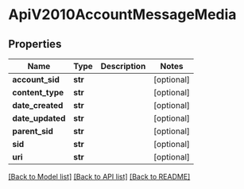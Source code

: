 # ApiV2010AccountMessageMedia

## Properties
Name | Type | Description | Notes
------------ | ------------- | ------------- | -------------
**account_sid** | **str** |  | [optional] 
**content_type** | **str** |  | [optional] 
**date_created** | **str** |  | [optional] 
**date_updated** | **str** |  | [optional] 
**parent_sid** | **str** |  | [optional] 
**sid** | **str** |  | [optional] 
**uri** | **str** |  | [optional] 

[[Back to Model list]](../README.md#documentation-for-models) [[Back to API list]](../README.md#documentation-for-api-endpoints) [[Back to README]](../README.md)


